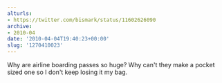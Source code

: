 ```yaml
---
alturls:
- https://twitter.com/bismark/status/11602626090
archive:
- 2010-04
date: '2010-04-04T19:40:23+00:00'
slug: '1270410023'
---
```


Why are airline boarding passes so huge? Why can't they make a pocket
sized one so I don't keep losing it my bag.

